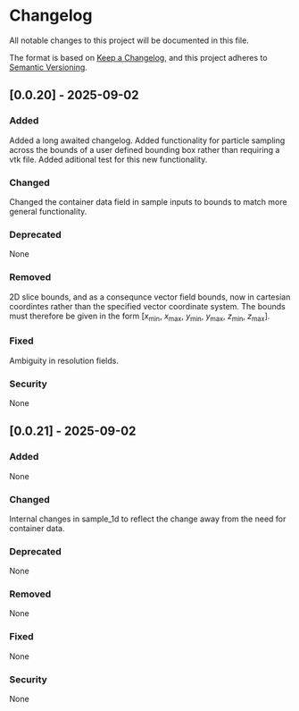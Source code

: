 # Changelog

All notable changes to this project will be documented in this file.

The format is based on [Keep a Changelog](https://keepachangelog.com/en/1.1.0/),
and this project adheres to [Semantic Versioning](https://semver.org/spec/v2.0.0.html).

## [0.0.20] - 2025-09-02

### Added
Added a long awaited changelog. Added functionality for particle sampling
across the bounds of a user defined bounding box rather than requiring a 
vtk file. Added aditional test for this new functionality.

### Changed
Changed the container data field in sample inputs to bounds to match more
general functionality.

### Deprecated
None

### Removed
2D slice bounds, and as a consequnce vector field bounds, now in cartesian 
coordintes rather than the specified vector coordinate system. The bounds must therefore be given in the form [$x$<sub>min</sub>, $x$<sub>max</sub>, $y$<sub>min</sub>, $y$<sub>max</sub>, $z$<sub>min</sub>, $z$<sub>max</sub>].

### Fixed
Ambiguity in resolution fields.

### Security
None

## [0.0.21] - 2025-09-02

### Added
None

### Changed
Internal changes in sample_1d to reflect the change away from the need for container data.

### Deprecated
None

### Removed
None

### Fixed
None
### Security
None
